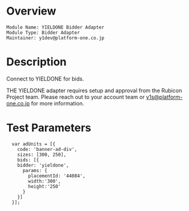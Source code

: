 # Overview

```
Module Name: YIELDONE Bidder Adapter
Module Type: Bidder Adapter
Maintainer: y1dev@platform-one.co.jp
```

# Description

Connect to YIELDONE for bids.

THE YIELDONE adapter requires setup and approval from the Rubicon Project team. Please reach out to your account team or y1s@platform-one.co.jp for more information.

# Test Parameters
```
  var adUnits = [{
    code: 'banner-ad-div',
    sizes: [300, 250],
    bids: [{
    bidder: 'yieldone',
      params: { 
        placementId: '44084',
        width:'300',
        height:'250' 
      }
    }]
  }];
```
